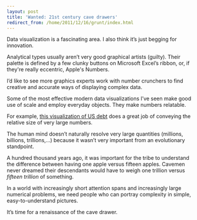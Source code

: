 ```yaml
---
layout: post
title: 'Wanted: 21st century cave drawers'
redirect_from: /home/2011/12/16/grunt/index.html
---
```

<p>Data visualization is a fascinating area. I also think it’s just begging for innovation.</p>
<p>Analytical types usually aren’t very good graphical artists (guilty). Their palette is defined by a few clunky buttons on Microsoft Excel’s ribbon, or, if they're really eccentric, Apple's Numbers.</p>
<p>I’d like to see more graphics experts work with number crunchers to find creative and accurate ways of displaying complex data.</p>
<p>Some of the most effective modern data visualizations I’ve seen make good use of scale and employ everyday objects. They make numbers relatable.</p>
<p>For example, <a href="http://usdebt.kleptocracy.us/">this visualization of US debt</a> does a great job of conveying the relative size of very large numbers.</p>
<p>The human mind doesn’t naturally resolve very large quantities (millions, billions, trillions,…) because it wasn’t very important from an evolutionary standpoint.</p>
<p>A hundred thousand years ago, it was important for the tribe to understand the difference between having one apple versus fifteen apples. Cavemen never dreamed their descendants would have to weigh one trillion versus <em>fifteen trillion</em> of something.</p>
<p>In a world with increasingly short attention spans and increasingly large numerical problems, we need people who can portray complexity in simple, easy-to-understand pictures.</p>
<p>It’s time for a renaissance of the cave drawer.</p>
